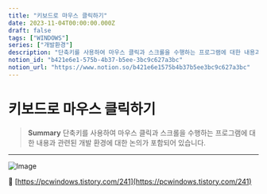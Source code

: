 ```yaml
---
title: "키보드로 마우스 클릭하기"
date: 2023-11-04T00:00:00.000Z
draft: false
tags: ["WINDOWS"]
series: ["개발환경"]
description: "단축키를 사용하여 마우스 클릭과 스크롤을 수행하는 프로그램에 대한 내용과 관련된 개발 환경에 대한 논의가 포함되어 있습니다."
notion_id: "b421e6e1-575b-4b37-b5ee-3bc9c627a3bc"
notion_url: "https://www.notion.so/b421e6e1575b4b37b5ee3bc9c627a3bc"
---
```


# 키보드로 마우스 클릭하기

> **Summary**
> 단축키를 사용하여 마우스 클릭과 스크롤을 수행하는 프로그램에 대한 내용과 관련된 개발 환경에 대한 논의가 포함되어 있습니다.

---

![Image](https://prod-files-secure.s3.us-west-2.amazonaws.com/09ccd4d5-876c-4bba-bbdf-cc77a0a11257/3c7fb2a9-9621-4888-9c83-29136f82f1a7/Untitled.png?X-Amz-Algorithm=AWS4-HMAC-SHA256&X-Amz-Content-Sha256=UNSIGNED-PAYLOAD&X-Amz-Credential=ASIAZI2LB466YUXRD5DK%2F20250724%2Fus-west-2%2Fs3%2Faws4_request&X-Amz-Date=20250724T102021Z&X-Amz-Expires=3600&X-Amz-Security-Token=IQoJb3JpZ2luX2VjEAIaCXVzLXdlc3QtMiJGMEQCIAtgCWcomPRx6SYzD0H%2FyCDQ%2BMGkCLzlCOPsAWbAGyRXAiAEj24cY7zeGTIKQvZE7JWUZn%2Fr5SW78CoaoQFN1olDTyr%2FAwgqEAAaDDYzNzQyMzE4MzgwNSIMChY7z6VJHaJSE5pnKtwDCJgerpvoBMhJb0JV6arjV7x9CIB3Vs90s98MZ2Wi7b565a7%2BunkesTE9FHs1jSiQF6n2uey%2FlgnlIBSO%2BvcEOp87M7veTeWmMaztDKqvlfIUcwH2p4cHH%2FcM%2B3BtrzmmXGqMQaNcmolIl21RooYzqnTyPIJto6W1%2FB%2B2Lg4WDJgQbQUMnQHXby83ud%2FIWKJWfRezWSl6PK2bxepSaPsdVc%2BxsmbnzWZ6BnMUfjKCzQKcc1avVLgCaKu9IL0IKl26viDAU6S52scSYrdMQ9rst9mPnKwpmty57fQyKHr6LnnQP4cNDTmtZ6MWZ6MtcSZ1APErguAL7UgOSBPdouI8asEclwYQ0JAOUIKBoHh%2FvhaU7j2OegDn0s3RFGcOrQo%2FK0%2BDP8Kirkap1qoAGAvPZBSc64GN7KAg9iABTeuuaRnfYj0EnxXhDW6Q4OB1AEgLBhDeBHG68QXZonvpANgqoRAnsVUEin1O2Pb9%2BiIvkSk%2BwmYI45vgfQwmkq0mQGY7%2Fl%2BNFOZrgVqG0dJTJ5x5HKg8rKCu8PWfioUOAWSdaGBjF0RlHbSnzPsH7xvllZq1v8c8XcAXDH1E5RR8Btha7bYDR6F7p7arwzbBxonTTODUt%2BFJWsvRsFtZKUEwqPWHxAY6pgG97P%2Bvl5YbMMsdfrNeMkECQnyOtUbKSb%2Bq8B7%2BhmxIPM1pWcAn1XlaJi0iKCOkGxKr8uidc8oIrFEoThUOtCsVs0pqGM%2B4Bk6bvfXENYnZMNsH1wSjQx18bqqAtiEsINQGCA5QoV%2BWcbF77smptoGj1DQlJd%2Fk8MXQPR1vNFQbfSpb%2FlC7%2B2HTXazKa1T4H%2Bi%2Fau6MflYZG3FoRKkTCKLqG3ihvh1X&X-Amz-Signature=fccc9b36bda8ae987b1cdbf4e639b53a86c9bcd361bfa75570d7cdac425bb197&X-Amz-SignedHeaders=host&x-amz-checksum-mode=ENABLED&x-id=GetObject)


🔗 [https://pcwindows.tistory.com/241](https://pcwindows.tistory.com/241)


